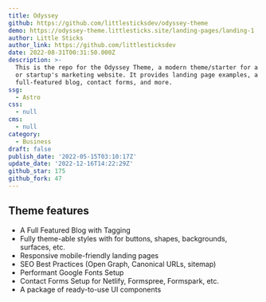 ```yaml
---
title: Odyssey
github: https://github.com/littlesticksdev/odyssey-theme
demo: https://odyssey-theme.littlesticks.site/landing-pages/landing-1
author: Little Sticks
author_link: https://github.com/littlesticksdev
date: 2022-08-31T00:31:50.000Z
description: >-
  This is the repo for the Odyssey Theme, a modern theme/starter for a business
  or startup's marketing website. It provides landing page examples, a
  full-featured blog, contact forms, and more.
ssg:
  - Astro
css:
  - null
cms:
  - null
category:
  - Business
draft: false
publish_date: '2022-05-15T03:10:17Z'
update_date: '2022-12-16T14:22:29Z'
github_star: 175
github_fork: 47
---
```


## Theme features

- A Full Featured Blog with Tagging
- Fully theme-able styles with for buttons, shapes, backgrounds, surfaces, etc.
- Responsive mobile-friendly landing pages
- SEO Best Practices (Open Graph, Canonical URLs, sitemap)
- Performant Google Fonts Setup
- Contact Forms Setup for Netlify, Formspree, Formspark, etc.
- A package of ready-to-use UI components

